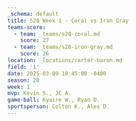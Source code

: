 ```yaml
---
_schema: default
title: S28 Week 1 - Coral vs Iron Gray
teams-score:
  - team: _teams/s28-coral.md
    score: 27
  - team: _teams/s28-iron-gray.md
    score: 26
location: _locations/carter-baron.md
field: '1'
date: 2025-03-09 10:45:00 -0400
season: 28
week: 1
mvp: Kevin S., JC A.
game-ball: Kyaire W., Ryan D.
sportsperson: Colton K., Alex D.
---
```


